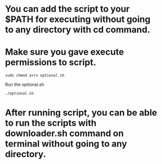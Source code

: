 # You can add the script to your $PATH for executing without going to any directory with cd command.
# Make sure you gave execute permissions to script.
```
sudo chmod a+rx optional.sh
```
Run the optional.sh
```
./optional.sh 
```
# After running script, you can be able to run the scripts with downloader.sh command on terminal without going to any directory.
